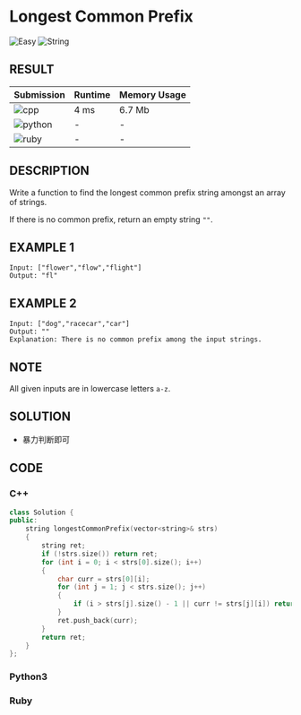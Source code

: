 # Longest Common Prefix

![Easy](https://img.shields.io/badge/-Easy-5cb85c.svg) ![String](https://img.shields.io/badge/字符串-String-007ec6.svg)

## RESULT

| Submission                                                        | Runtime | Memory Usage |
| ----------------------------------------------------------------- | ------- | ------------ |
| ![cpp](https://img.shields.io/badge/leetcode014-cpp-f34b7d.svg)   | 4 ms    | 6.7 Mb       |
| ![python](https://img.shields.io/badge/leetcode014-py-3572A5.svg) | -       | -            |
| ![ruby](https://img.shields.io/badge/leetcode014-rb-701516.svg)   | -       | -            |

## DESCRIPTION

Write a function to find the longest common prefix string amongst an array of strings.

If there is no common prefix, return an empty string `""`.

## EXAMPLE 1

```plain
Input: ["flower","flow","flight"]
Output: "fl"
```

## EXAMPLE 2

```plain
Input: ["dog","racecar","car"]
Output: ""
Explanation: There is no common prefix among the input strings.
```

## NOTE

All given inputs are in lowercase letters `a-z`.

## SOLUTION

* 暴力判断即可

## CODE

### C++

```cpp
class Solution {
public:
    string longestCommonPrefix(vector<string>& strs)
    {
        string ret;
        if (!strs.size()) return ret;
        for (int i = 0; i < strs[0].size(); i++)
        {
            char curr = strs[0][i];
            for (int j = 1; j < strs.size(); j++)
            {
                if (i > strs[j].size() - 1 || curr != strs[j][i]) return ret;
            }
            ret.push_back(curr);
        }
        return ret;
    }
};
```

### Python3

### Ruby

